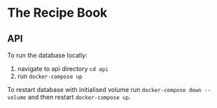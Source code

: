 # The Recipe Book

## API

To run the database locally:

1. navigate to api directory `cd api`
2. run `docker-compose up`

To restart database with initialised volume run `docker-compose down --volume` and then restart `docker-compose up`.